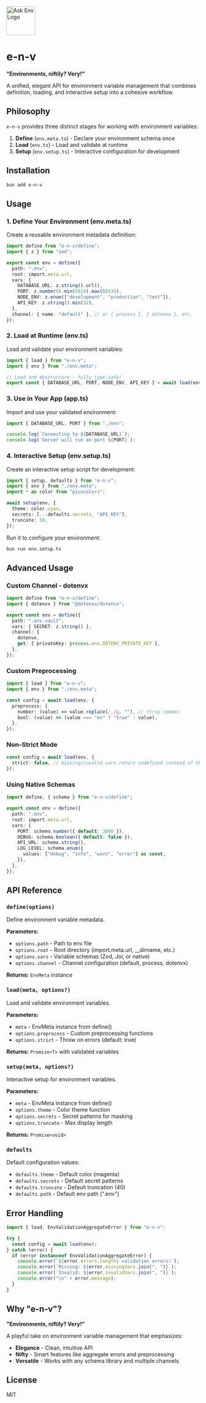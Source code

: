 <!-- markdownlint-disable-next-line -->
<img src="./assets/env-logo2.png" alt="Ask Env Logo" height="75"/>

# e-n-v

**"Environments, niftily? Very!"**

A unified, elegant API for environment variable management that combines definition, loading, and interactive setup into a cohesive workflow.

## Philosophy

`e-n-v` provides three distinct stages for working with environment variables:

1. **Define** (`env.meta.ts`) - Declare your environment schema once
2. **Load** (`env.ts`) - Load and validate at runtime
3. **Setup** (`env.setup.ts`) - Interactive configuration for development

## Installation

```bash
bun add e-n-v
```

## Usage

### 1. Define Your Environment (env.meta.ts)

Create a reusable environment metadata definition:

```typescript
import define from "e-n-v/define";
import { z } from "zod";

export const env = define({
  path: ".env",
  root: import.meta.url,
  vars: {
    DATABASE_URL: z.string().url(),
    PORT: z.number().min(1024).max(65535),
    NODE_ENV: z.enum(["development", "production", "test"]),
    API_KEY: z.string().min(32),
  },
  channel: { name: "default" }, // or { process }, { dotenvx }, etc.
});
```

### 2. Load at Runtime (env.ts)

Load and validate your environment variables:

```typescript
import { load } from "e-n-v";
import { env } from "./env.meta";

// Load and destructure - fully type-safe!
export const { DATABASE_URL, PORT, NODE_ENV, API_KEY } = await load(env);
```

### 3. Use in Your App (app.ts)

Import and use your validated environment:

```typescript
import { DATABASE_URL, PORT } from "./env";

console.log(`Connecting to ${DATABASE_URL}`);
console.log(`Server will run on port ${PORT}`);
```

### 4. Interactive Setup (env.setup.ts)

Create an interactive setup script for development:

```typescript
import { setup, defaults } from "e-n-v";
import { env } from "./env.meta";
import * as color from "picocolors";

await setup(env, {
  theme: color.cyan,
  secrets: [...defaults.secrets, "API_KEY"],
  truncate: 50,
});
```

Run it to configure your environment:

```bash
bun run env.setup.ts
```

## Advanced Usage

### Custom Channel - dotenvx

```typescript
import define from "e-n-v/define";
import { dotenvx } from "@dotenvx/dotenvx";

export const env = define({
  path: ".env.vault",
  vars: { SECRET: z.string() },
  channel: {
    dotenvx,
    get: { privateKey: process.env.DOTENV_PRIVATE_KEY },
  },
});
```

### Custom Preprocessing

```typescript
import { load } from "e-n-v";
import { env } from "./env.meta";

const config = await load(env, {
  preprocess: {
    number: (value) => value.replace(/,/g, ""), // strip commas
    bool: (value) => (value === "on" ? "true" : value),
  },
});
```

### Non-Strict Mode

```typescript
const config = await load(env, {
  strict: false, // missing/invalid vars return undefined instead of throwing
});
```

### Using Native Schemas

```typescript
import define, { schema } from "e-n-v/define";

export const env = define({
  path: ".env",
  root: import.meta.url,
  vars: {
    PORT: schema.number({ default: 3000 }),
    DEBUG: schema.boolean({ default: false }),
    API_URL: schema.string(),
    LOG_LEVEL: schema.enum({
      values: ["debug", "info", "warn", "error"] as const,
    }),
  },
});
```

## API Reference

### `define(options)`

Define environment variable metadata.

**Parameters:**

- `options.path` - Path to env file
- `options.root` - Root directory (import.meta.url, \_\_dirname, etc.)
- `options.vars` - Variable schemas (Zod, Joi, or native)
- `options.channel` - Channel configuration (default, process, dotenvx)

**Returns:** `EnvMeta` instance

### `load(meta, options?)`

Load and validate environment variables.

**Parameters:**

- `meta` - EnvMeta instance from define()
- `options.preprocess` - Custom preprocessing functions
- `options.strict` - Throw on errors (default: true)

**Returns:** `Promise<T>` with validated variables

### `setup(meta, options?)`

Interactive setup for environment variables.

**Parameters:**

- `meta` - EnvMeta instance from define()
- `options.theme` - Color theme function
- `options.secrets` - Secret patterns for masking
- `options.truncate` - Max display length

**Returns:** `Promise<void>`

### `defaults`

Default configuration values:

- `defaults.theme` - Default color (magenta)
- `defaults.secrets` - Default secret patterns
- `defaults.truncate` - Default truncation (40)
- `defaults.path` - Default env path (".env")

## Error Handling

```typescript
import { load, EnvValidationAggregateError } from "e-n-v";

try {
  const config = await load(env);
} catch (error) {
  if (error instanceof EnvValidationAggregateError) {
    console.error(`${error.errors.length} validation errors:`);
    console.error(`Missing: ${error.missingVars.join(", ")}`);
    console.error(`Invalid: ${error.invalidVars.join(", ")}`);
    console.error("\n" + error.message);
  }
}
```

## Why "e-n-v"?

**"Environments, niftily? Very!"**

A playful take on environment variable management that emphasizes:

- **Elegance** - Clean, intuitive API
- **Nifty** - Smart features like aggregate errors and preprocessing
- **Versatile** - Works with any schema library and multiple channels

## License

MIT
